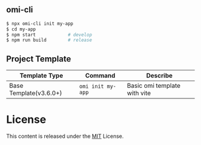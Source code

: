 ## omi-cli

```bash
$ npx omi-cli init my-app     
$ cd my-app           
$ npm start            # develop
$ npm run build        # release
```

<!-- Directory description:

```
├─ config
├─ public
├─ scripts
├─ src
│  ├─ assets
│  ├─ elements    //Store all custom elements
│  ├─ store       //Store all this store of pages
│  ├─ admin.js    //Entry js of compiler，will build to admin.html
│  └─ index.js    //Entry js of compiler，will build to index.html
``` -->

## Project Template

| **Template Type**|  **Command**|  **Describe**|
| ------------ |  -----------|  ----------------- |
|Base Template(v3.6.0+)|`omi init my-app`| Basic omi template with vite|

<!-- |Base Template(v3.3.0+)|`omi init my-app`| Basic omi project template.|
|TypeScript Template(omi-cli v3.3.0+)|`omi init-ts my-app`|Basic omi template with typescript.|
|Mobile Template|`omi init-weui my-app`| Mobile web app template with weui and omi-router.| -->


# License

This content is released under the [MIT](http://opensource.org/licenses/MIT) License.

